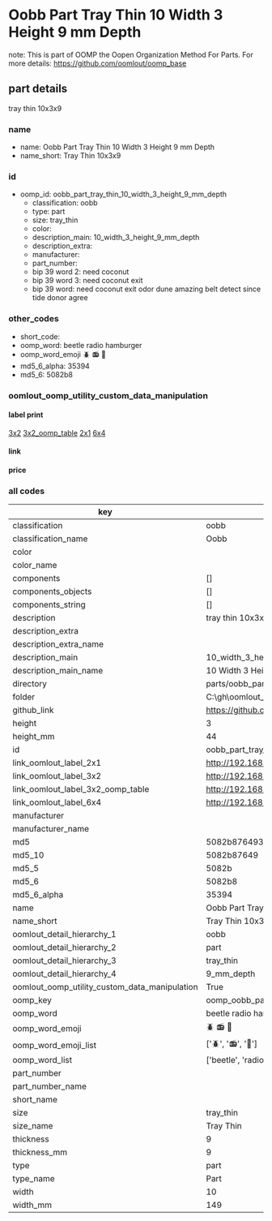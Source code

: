 # Oobb Part Tray Thin 10 Width 3 Height 9 mm Depth  

note: This is part of OOMP the Oopen Organization Method For Parts. For more details: https://github.com/oomlout/oomp_base

##  part details
  



tray thin 10x3x9



### name
* name: Oobb Part Tray Thin 10 Width 3 Height 9 mm Depth
* name_short: Tray Thin 10x3x9 
### id
* oomp_id: oobb_part_tray_thin_10_width_3_height_9_mm_depth
  * classification: oobb
  * type: part
  * size: tray_thin
  * color: 
  * description_main: 10_width_3_height_9_mm_depth
  * description_extra: 
  * manufacturer: 
  * part_number: 
  * bip 39 word 2: need coconut
  * bip 39 word 3: need coconut exit
  * bip 39 word: need coconut exit odor dune amazing belt detect since tide donor agree

### other_codes
* short_code: 
* oomp_word: beetle radio hamburger
* oomp_word_emoji :beetle: :radio: :hamburger:
* md5_6_alpha: 35394
* md5_6: 5082b8






### oomlout_oomp_utility_custom_data_manipulation
#### label print
[3x2](http://192.168.1.245:1112/?label=oomp%2035394)
[3x2_oomp_table](http://192.168.1.108:1112/?label=oomp%2035394)
[2x1](http://192.168.1.242:1112/?label=oomp%2035394)
[6x4](http://192.168.1.55:1112/?label=oomp%2035394)    

#### link

                              

#### price







### all codes 
| key | value |  
| --- | --- |  
| classification | oobb |  
| classification_name | Oobb |  
| color |  |  
| color_name |  |  
| components | [] |  
| components_objects | [] |  
| components_string | [] |  
| description | tray thin 10x3x9 |  
| description_extra |  |  
| description_extra_name |  |  
| description_main | 10_width_3_height_9_mm_depth |  
| description_main_name | 10 Width 3 Height 9 mm Depth |  
| directory | parts/oobb_part_tray_thin_10_width_3_height_9_mm_depth |  
| folder | C:\gh\oomlout_oobb_version_4_generated_parts\things\oobb_part_tray_thin_10_width_3_height_9_mm_depth |  
| github_link | https://github.com/oomlout/oomlout_oomp_part_src/tree/main/parts/oobb_part_tray_thin_10_width_3_height_9_mm_depth |  
| height | 3 |  
| height_mm | 44 |  
| id | oobb_part_tray_thin_10_width_3_height_9_mm_depth |  
| link_oomlout_label_2x1 | http://192.168.1.242:1112/?label=oomp%2035394 |  
| link_oomlout_label_3x2 | http://192.168.1.245:1112/?label=oomp%2035394 |  
| link_oomlout_label_3x2_oomp_table | http://192.168.1.108:1112/?label=oomp%2035394 |  
| link_oomlout_label_6x4 | http://192.168.1.55:1112/?label=oomp%2035394 |  
| manufacturer |  |  
| manufacturer_name |  |  
| md5 | 5082b876493c629c1f2209929fcb3c9e |  
| md5_10 | 5082b87649 |  
| md5_5 | 5082b |  
| md5_6 | 5082b8 |  
| md5_6_alpha | 35394 |  
| name | Oobb Part Tray Thin 10 Width 3 Height 9 mm Depth |  
| name_short | Tray Thin 10x3x9  |  
| oomlout_detail_hierarchy_1 | oobb |  
| oomlout_detail_hierarchy_2 | part |  
| oomlout_detail_hierarchy_3 | tray_thin |  
| oomlout_detail_hierarchy_4 | 9_mm_depth |  
| oomlout_oomp_utility_custom_data_manipulation | True |  
| oomp_key | oomp_oobb_part_tray_thin_10_width_3_height_9_mm_depth |  
| oomp_word | beetle radio hamburger |  
| oomp_word_emoji | :beetle: :radio: :hamburger: |  
| oomp_word_emoji_list | [':beetle:', ':radio:', ':hamburger:'] |  
| oomp_word_list | ['beetle', 'radio', 'hamburger'] |  
| part_number |  |  
| part_number_name |  |  
| short_name |  |  
| size | tray_thin |  
| size_name | Tray Thin |  
| thickness | 9 |  
| thickness_mm | 9 |  
| type | part |  
| type_name | Part |  
| width | 10 |  
| width_mm | 149 |  
